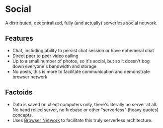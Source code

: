 # Social

A distributed, decentralized, fully (and actually) serverless social network.

## Features
* Chat, including ability to persist chat session or have ephemeral chat
* Direct peer to peer video calling
* Up to a small number of photos, so it's social, but so it doesn't bog down everyone's bandwidth and storage
* No posts, this is more to facilitate communication and demonstrate browser network

## Factoids

* Data is saved on client computers only, there's literally no server at all. No hand rolled server, no firebase or other "serverless" (heavy quotes) concepts.
* Uses [Browser Network](https://github.com/browser-network) to facilitate this truly serverless architecture.
